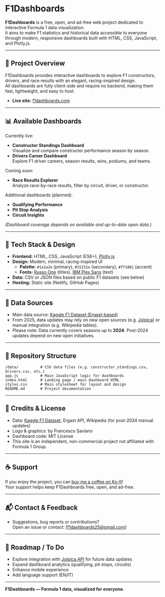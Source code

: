 # F1Dashboards

**F1Dashboards** is a free, open, and ad-free web project dedicated to interactive Formula 1 data visualization.  
It aims to make F1 statistics and historical data accessible to everyone through modern, responsive dashboards built with HTML, CSS, JavaScript, and Plotly.js.

---

## 🚦 Project Overview

F1Dashboards provides interactive dashboards to explore F1 constructors, drivers, and race results with an elegant, racing-inspired design.  
All dashboards are fully client-side and require no backend, making them fast, lightweight, and easy to host.

- **Live site:** [f1dashboards.com](https://f1dashboards.com) 

---

## 📊 Available Dashboards

Currently live:
- **Constructor Standings Dashboard**  
  Visualize and compare constructor performance season by season.
- **Drivers Career Dashboard**  
  Explore F1 driver careers, season results, wins, podiums, and teams.

Coming soon:
- **Race Results Explorer**  
  Analyze race-by-race results, filter by circuit, driver, or constructor.

Additional dashboards (planned):
- **Qualifying Performance**
- **Pit Stop Analysis**
- **Circuit Insights**

*(Dashboard coverage depends on available and up-to-date open data.)*

---

## 🎨 Tech Stack & Design

- **Frontend:** HTML, CSS, JavaScript (ES6+), [Plotly.js](https://plotly.com/javascript/)
- **Design:** Modern, minimal, racing-inspired UI
    - **Palette:** `#1a1a2e` (primary), `#15151e` (secondary), `#ff1801` (accent)
    - **Fonts:** [Russo One](https://fonts.google.com/specimen/Russo+One) (titles), [IBM Plex Sans](https://fonts.google.com/specimen/IBM+Plex+Sans) (text)
- **Data:** CSV or JSON files based on public F1 datasets (see below)
- **Hosting:** Static site (Netlify, GitHub Pages)

---

## 🏁 Data Sources

- Main data source: [Kaggle F1 Dataset (Ergast-based)](https://www.kaggle.com/datasets)
- From 2025, data updates may rely on new open sources (e.g. [Jolpica](https://github.com/jolpica/jolpica-f1)) or manual integration (e.g. Wikipedia tables).
- Please note: Data currently covers seasons up to **2024**. Post-2024 updates depend on new open initiatives.

---

## 📂 Repository Structure

```
/data/          # CSV data files (e.g. constructor_standings.csv, drivers.csv, etc.)
app.js          # Main JavaScript logic for dashboards
index.html      # Landing page / main dashboard HTML
styles.css      # Main stylesheet for layout and design
README.md       # Project documentation
```


---

## 📝 Credits & License

- Data: [Kaggle F1 Dataset](https://www.kaggle.com/datasets), Ergast API, Wikipedia (for post-2024 manual updates)
- Logo & graphics: by Francesco Saviano 
- Dashboard code: MIT License 
- This site is an independent, non-commercial project not affiliated with Formula 1 Group.

---

## ☕ Support

If you enjoy the project, you can [buy me a coffee on Ko-fi](https://ko-fi.com/f1dashboards)!  
Your support helps keep F1Dashboards free, open, and ad-free.

---

## 📬 Contact & Feedback

- Suggestions, bug reports or contributions?  
  Open an issue or contact: [f1dashboards25@gmail.com]

---

## 🚧 Roadmap / To Do

- Explore integration with [Jolpica API](https://github.com/jolpica/jolpica-f1) for future data updates
- Expand dashboard analytics (qualifying, pit stops, circuits)
- Enhance mobile experience
- Add language support (EN/IT)

---

**F1Dashboards — Formula 1 data, visualized for everyone.**

